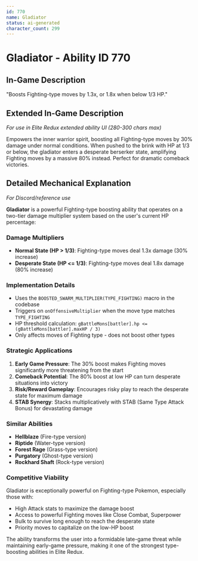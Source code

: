 ```yaml
---
id: 770
name: Gladiator
status: ai-generated
character_count: 299
---
```


# Gladiator - Ability ID 770

## In-Game Description
"Boosts Fighting-type moves by 1.3x, or 1.8x when below 1/3 HP."

## Extended In-Game Description
*For use in Elite Redux extended ability UI (280-300 chars max)*

Empowers the inner warrior spirit, boosting all Fighting-type moves by 30% damage under normal conditions. When pushed to the brink with HP at 1/3 or below, the gladiator enters a desperate berserker state, amplifying Fighting moves by a massive 80% instead. Perfect for dramatic comeback victories.

## Detailed Mechanical Explanation
*For Discord/reference use*

**Gladiator** is a powerful Fighting-type boosting ability that operates on a two-tier damage multiplier system based on the user's current HP percentage:

### Damage Multipliers
- **Normal State (HP > 1/3)**: Fighting-type moves deal 1.3x damage (30% increase)
- **Desperate State (HP <= 1/3)**: Fighting-type moves deal 1.8x damage (80% increase)

### Implementation Details
- Uses the `BOOSTED_SWARM_MULTIPLIER(TYPE_FIGHTING)` macro in the codebase
- Triggers on `onOffensiveMultiplier` when the move type matches `TYPE_FIGHTING`
- HP threshold calculation: `gBattleMons[battler].hp <= (gBattleMons[battler].maxHP / 3)`
- Only affects moves of Fighting type - does not boost other types

### Strategic Applications
1. **Early Game Pressure**: The 30% boost makes Fighting moves significantly more threatening from the start
2. **Comeback Potential**: The 80% boost at low HP can turn desperate situations into victory
3. **Risk/Reward Gameplay**: Encourages risky play to reach the desperate state for maximum damage
4. **STAB Synergy**: Stacks multiplicatively with STAB (Same Type Attack Bonus) for devastating damage

### Similar Abilities
- **Hellblaze** (Fire-type version)
- **Riptide** (Water-type version) 
- **Forest Rage** (Grass-type version)
- **Purgatory** (Ghost-type version)
- **Rockhard Shaft** (Rock-type version)

### Competitive Viability
Gladiator is exceptionally powerful on Fighting-type Pokemon, especially those with:
- High Attack stats to maximize the damage boost
- Access to powerful Fighting moves like Close Combat, Superpower
- Bulk to survive long enough to reach the desperate state
- Priority moves to capitalize on the low-HP boost

The ability transforms the user into a formidable late-game threat while maintaining early-game pressure, making it one of the strongest type-boosting abilities in Elite Redux.